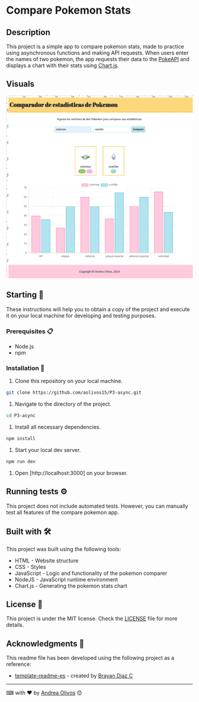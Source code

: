 # Compare Pokemon Stats

## Description

This project is a simple app to compare pokemon stats, made to practice using asynchronous functions and making API requests. When users enter the names of two pokemon, the app requests their data to the [PokeAPI](https://pokeapi.co/) and displays a chart with their stats using [Chart.js](https://www.chartjs.org/).

## Visuals

![Screenshot](assets/img/screenshot.png)

## Starting 🚀

These instructions will help you to obtain a copy of the project and execute it on your local machine for developing and testing purposes.

### Prerequisites 📋

* Node.js
* npm

### Installation 🔧

1. Clone this repository on your local machine.

```bash
git clone https://github.com/aolivos15/P3-async.git
```

1. Navigate to the directory of the project.

```bash
cd P3-async
```

1. Install all necessary dependencies.

```bash
npm install
```

1. Start your local dev server.

```bash
npm run dev
```

1. Open [http://localhost:3000] on your browser.

## Running tests ⚙️

This project does not include automated tests. However, you can manually test all features of the compare pokemon app.

## Built with 🛠️

This project was built using the following tools:

* HTML - Website structure
* CSS - Styles
* JavaScript - Logic and functionality of the pokemon comparer
* NodeJS - JavaScript runtime environment
* Chart.js - Generating the pokemon stats chart

## License 📄

This project is under the MIT license. Check the [LICENSE](LICENSE.md) file for more details.

## Acknowledgments 🎁

This readme file has been developed using the following project as a reference:

* [template-readme-es](https://github.com/brayandiazc/template-readme) - created by [Brayan Diaz C](https://github.com/brayandiazc)

---
⌨ ️with ❤️ by [Andrea Olivos](https://github.com/aolivos15) 😊

